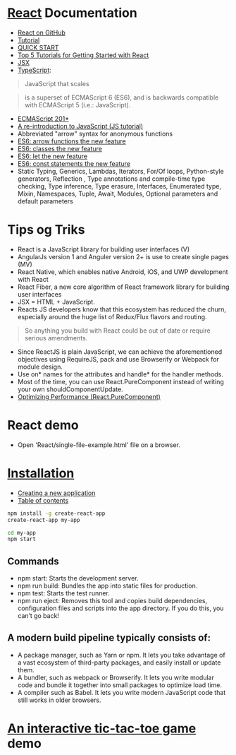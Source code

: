 # [React](https://reactjs.org/) Documentation
- [React on GitHub](https://github.com/facebook/react)
- [Tutorial](https://reactjs.org/tutorial/tutorial.html)
- [QUICK START](https://reactjs.org/docs/installation.html)
- [Top 5 Tutorials for Getting Started with React](http://andrewhfarmer.com/getting-started-tutorials/)
- [JSX](https://reactjs.org/docs/introducing-jsx.html)
- [TypeScript](http://www.typescriptlang.org/):
> JavaScript that scales

> is a superset of ECMAScript 6 (ES6), and is backwards compatible with ECMAScript 5 (i.e.: JavaScript). 
- [ECMAScript 201*](https://en.wikipedia.org/wiki/ECMAScript#6th_Edition_-_ECMAScript_2015)
- [A re-introduction to JavaScript (JS tutorial)](https://developer.mozilla.org/en-US/docs/Web/JavaScript/A_re-introduction_to_JavaScript)
- Abbreviated "arrow" syntax for anonymous functions
- [ES6: arrow functions the new feature](https://developer.mozilla.org/en-US/docs/Web/JavaScript/Reference/Functions/Arrow_functions)
- [ES6: classes the new feature](https://developer.mozilla.org/en-US/docs/Web/JavaScript/Reference/Classes)
- [ES6: let the new feature](https://developer.mozilla.org/en-US/docs/Web/JavaScript/Reference/Statements/let)
- [ES6: const statements the new feature](https://developer.mozilla.org/en-US/docs/Web/JavaScript/Reference/Statements/const)
- Static Typing, Generics, Lambdas, Iterators, For/Of loops, Python-style generators, Reflection , Type annotations and compile-time type checking, Type inference, Type erasure, Interfaces, Enumerated type, Mixin, Namespaces, Tuple, Await, Modules, Optional parameters and default parameters

# Tips og Triks
- React is a JavaScript library for building user interfaces (V)
- AngularJs version 1 and Anguler version 2+ is use to create single pages (MV)
- React Native, which enables native Android, iOS, and UWP development with React
- React Fiber, a new core algorithm of React framework library for building user interfaces
- JSX = HTML + JavaScript.
- Reacts JS developers know that this ecosystem has reduced the churn, especially around the huge list of Redux/Flux flavors and routing. 
> So anything you build with React could be out of date or require serious amendments.
- Since ReactJS is plain JavaScript, we can achieve the aforementioned objectives using RequireJS, pack and use Browserify or Webpack for module design.
- Use on* names for the attributes and handle* for the handler methods.
- Most of the time, you can use React.PureComponent instead of writing your own shouldComponentUpdate. 
- [Optimizing Performance (React.PureComponent)](https://reactjs.org/docs/optimizing-performance.html#examples)


# React demo
- Open 'React/single-file-example.html' file on a browser.

# [Installation](https://reactjs.org/docs/installation.html)
- [Creating a new application](https://github.com/facebookincubator/create-react-app#create-react-app-)
- [Table of contents](https://github.com/facebookincubator/create-react-app/blob/master/packages/react-scripts/template/README.md#table-of-contents)

```bash
npm install -g create-react-app
create-react-app my-app

cd my-app
npm start
```

## Commands
- npm start: Starts the development server.
- npm run build: Bundles the app into static files for production.
- npm test: Starts the test runner.
- npm run eject: Removes this tool and copies build dependencies, configuration files and scripts into the app directory. If you do this, you can’t go back!

## A modern build pipeline typically consists of:
- A package manager, such as Yarn or npm. It lets you take advantage of a vast ecosystem of third-party packages, and easily install or update them.
- A bundler, such as webpack or Browserify. It lets you write modular code and bundle it together into small packages to optimize load time.
- A compiler such as Babel. It lets you write modern JavaScript code that still works in older browsers.

# [An interactive tic-tac-toe game](https://codepen.io/gaearon/pen/gWWZgR?editors=0010) demo